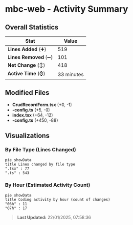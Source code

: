 # mbc-web - Activity Summary 

## Overall Statistics

| Stat                   | Value                                                             |
| ---------------------- | ----------------------------------------------------------------- |
| **Lines Added** (➕)   | 519                                          |
| **Lines Removed** (➖) | 101                                        |
| **Net Change** (↕)    | 418                |
| **Active Time** (⌚)   | 33 minutes |


## Modified Files
- **CrudRecordForm.tsx** (+0, -1)
- **-config.ts** (+5, -0)
- **index.tsx** (+64, -12)
- **-config.ts** (+450, -88)

## Visualizations

### By File Type (Lines Changed)

```mermaid
pie showData
title Lines changed by file type
".tsx" : 77
".ts" : 543
```

### By Hour (Estimated Activity Count)

```mermaid
pie showData
title Coding activity by hour (count of changes)
"06h" : 11
"07h" : 17
```


> **Last Updated:** 22/01/2025, 07:58:36